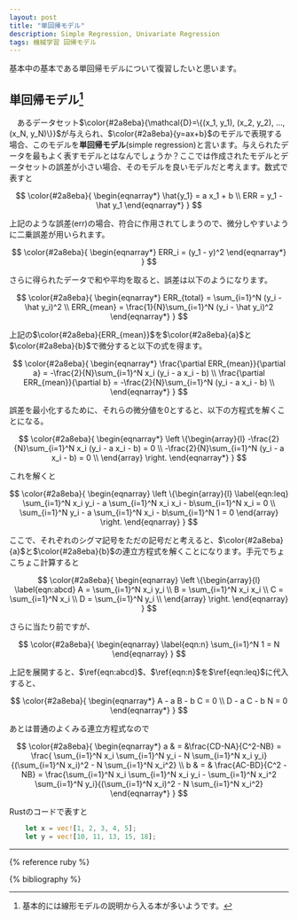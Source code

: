 ```yaml
---
layout: post
title: "単回帰モデル"
description: Simple Regression, Univariate Regression
tags: 機械学習 回帰モデル
---
```


基本中の基本である単回帰モデルについて復習したいと思います。

## 単回帰モデル[^1]

　あるデータセット$\color{#2a8eba}{\mathcal{D}=\{(x_1, y_1), (x_2, y_2), ..., (x_N, y_N)\}}$が与えられ、$\color{#2a8eba}{y=ax+b}$のモデルで表現する場合、このモデルを**単回帰モデル**(simple regression)と言います。与えられたデータを最もよく表すモデルとはなんでしょうか？ここでは作成されたモデルとデータセットの誤差が小さい場合、そのモデルを良いモデルだと考えます。数式で表すと

$$
\color{#2a8eba}{
\begin{eqnarray*}
    \hat{y_1} = a x_1 + b \\
    ERR = y_1 - \hat y_1
\end{eqnarray*}
}
$$

上記のような誤差(err)の場合、符合に作用されてしまうので、微分しやすいように二乗誤差が用いられます。

$$
\color{#2a8eba}{
\begin{eqnarray*}
    ERR_i = (y_1 - y)^2
\end{eqnarray*}
}
$$

さらに得られたデータで和や平均を取ると、誤差は以下のようになります。

$$
\color{#2a8eba}{
\begin{eqnarray*}
    ERR_{total} = \sum_{i=1}^N (y_i - \hat y_i)^2 \\
    ERR_{mean} = \frac{1}{N}\sum_{i=1}^N (y_i - \hat y_i)^2
\end{eqnarray*}
}
$$

上記の$\color{#2a8eba}{ERR_{mean}}$を$\color{#2a8eba}{a}$と$\color{#2a8eba}{b}$で微分すると以下の式を得ます。

$$
\color{#2a8eba}{
\begin{eqnarray*}
    \frac{\partial ERR_{mean}}{\partial a} = -\frac{2}{N}\sum_{i=1}^N x_i (y_i - a x_i - b) \\
    \frac{\partial ERR_{mean}}{\partial b} = -\frac{2}{N}\sum_{i=1}^N (y_i - a x_i - b) \\
\end{eqnarray*}
}
$$

誤差を最小化するために、それらの微分値を0とすると、以下の方程式を解くことになる。

$$
\color{#2a8eba}{
\begin{eqnarray*}
\left
\{\begin{array}{l}
    -\frac{2}{N}\sum_{i=1}^N x_i (y_i - a x_i - b) = 0 \\
    -\frac{2}{N}\sum_{i=1}^N (y_i - a x_i - b) = 0 \\
\end{array}
\right.
\end{eqnarray*}
}
$$

これを解くと

$$
\color{#2a8eba}{
\begin{eqnarray}
\left
\{\begin{array}{l}
\label{eqn:leq}
    \sum_{i=1}^N x_i y_i - a \sum_{i=1}^N x_i x_i - b\sum_{i=1}^N x_i = 0 \\
    \sum_{i=1}^N y_i - a \sum_{i=1}^N x_i - b\sum_{i=1}^N 1 = 0
\end{array}
\right.
\end{eqnarray}
}
$$

ここで、それぞれのシグマ記号をただの記号だと考えると、$\color{#2a8eba}{a}$と$\color{#2a8eba}{b}$の連立方程式を解くことになります。手元でちょこちょこ計算すると

$$
\color{#2a8eba}{
\begin{eqnarray}
\left
\{\begin{array}{l}
\label{eqn:abcd}
    A = \sum_{i=1}^N x_i y_i \\
    B = \sum_{i=1}^N x_i x_i \\
    C = \sum_{i=1}^N x_i \\
    D = \sum_{i=1}^N y_i \\
\end{array}
\right.
\end{eqnarray}
}
$$

さらに当たり前ですが、

$$
\color{#2a8eba}{
\begin{eqnarray} \label{eqn:n}
    \sum_{i=1}^N 1 = N
\end{eqnarray}
}
$$

上記を展開すると、$\ref{eqn:abcd}$、$\ref{eqn:n}$を$\ref{eqn:leq}$に代入すると、

$$
\color{#2a8eba}{
\begin{eqnarray*}
    A - a B - b C = 0 \\
    D - a C - b N = 0
\end{eqnarray*}
}
$$

あとは普通のよくみる連立方程式なので

$$
\color{#2a8eba}{
\begin{eqnarray*}
a & = &\frac{CD-NA}{C^2-NB} = \frac{ \sum_{i=1}^N x_i \sum_{i=1}^N y_i - N  \sum_{i=1}^N x_i y_i}{(\sum_{i=1}^N x_i)^2 - N  \sum_{i=1}^N x_i^2} \\
b & = & \frac{AC-BD}{C^2 - NB} = \frac{\sum_{i=1}^N x_i \sum_{i=1}^N x_i y_i - \sum_{i=1}^N x_i^2  \sum_{i=1}^N y_i}{(\sum_{i=1}^N x_i)^2 - N  \sum_{i=1}^N x_i^2}
\end{eqnarray*}
}
$$

Rustのコードで表すと
```rust
    let x = vec![1, 2, 3, 4, 5];
    let y = vec![10, 11, 13, 15, 18];
```

----
[^1]: 基本的には線形モデルの説明から入る本が多いようです。

{% reference ruby %}

{% bibliography %}
